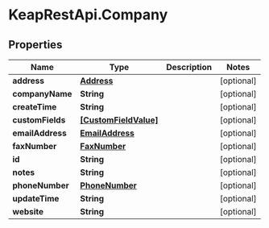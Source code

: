 # KeapRestApi.Company

## Properties

Name | Type | Description | Notes
------------ | ------------- | ------------- | -------------
**address** | [**Address**](Address.md) |  | [optional] 
**companyName** | **String** |  | [optional] 
**createTime** | **String** |  | [optional] 
**customFields** | [**[CustomFieldValue]**](CustomFieldValue.md) |  | [optional] 
**emailAddress** | [**EmailAddress**](EmailAddress.md) |  | [optional] 
**faxNumber** | [**FaxNumber**](FaxNumber.md) |  | [optional] 
**id** | **String** |  | [optional] 
**notes** | **String** |  | [optional] 
**phoneNumber** | [**PhoneNumber**](PhoneNumber.md) |  | [optional] 
**updateTime** | **String** |  | [optional] 
**website** | **String** |  | [optional] 


